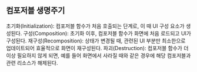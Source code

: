 ## 컴포저블 생명주기

초기화(Initialization): 컴포저블 함수가 처음 호출되는 단계로, 이 때 UI 구성 요소가 생성된다.
구성(Composition): 초기화 이후, 컴포저블 함수가 화면에 처음 로드되고 UI가 구성된다.
재구성(Recomposition): 상태가 변경될 때, 관련된 UI 부분만 최소한으로 업데이트되어 효율적으로 화면이 재구성된다.
파괴(Destruction): 컴포저블 함수가 더 이상 필요하지 않게 되면, 예를 들어 화면에서 사라질 때와 같은 경우에 해당 컴포저블과 관련 리소스가 해제된다.
